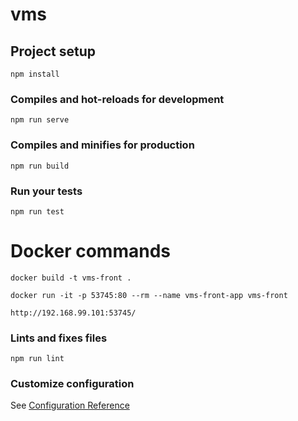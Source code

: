# vms

## Project setup
```
npm install
```

### Compiles and hot-reloads for development
```
npm run serve
```

### Compiles and minifies for production
```
npm run build
```

### Run your tests
```
npm run test
```

# Docker commands
```
docker build -t vms-front .
```
```
docker run -it -p 53745:80 --rm --name vms-front-app vms-front
```
```
http://192.168.99.101:53745/
```


### Lints and fixes files
```
npm run lint
```

### Customize configuration
See [Configuration Reference](https://cli.vuejs.org/config/)

